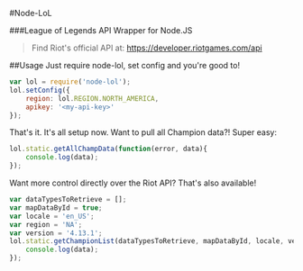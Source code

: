 #Node-LoL

###League of Legends API Wrapper for Node.JS
> Find Riot's official API at:
> https://developer.riotgames.com/api

##Usage
Just require node-lol, set config and you're good to!
```javascript
var lol = require('node-lol');
lol.setConfig({
    region: lol.REGION.NORTH_AMERICA,
    apikey: '<my-api-key>'
});
```
That's it.  It's all setup now.
Want to pull all Champion data?!
Super easy:
```javascript
lol.static.getAllChampData(function(error, data){
    console.log(data);
});
```
Want more control directly over the Riot API?
That's also available!
```javascript
var dataTypesToRetrieve = [];
var mapDataById = true;
var locale = 'en_US';
var region = 'NA';
var version = '4.13.1';
lol.static.getChampionList(dataTypesToRetrieve, mapDataById, locale, version, region, function(error, data){
    console.log(data);
});
```
